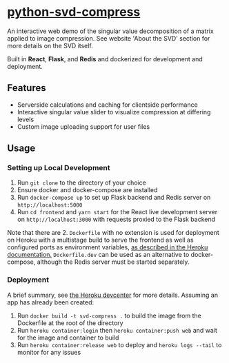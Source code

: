 # [python-svd-compress](https://fierce-plateau-92798.herokuapp.com)
An interactive web demo of the singular value decomposition of a matrix applied to image compression.
See website 'About the SVD' section for more details on the SVD itself.

Built in **React**, **Flask**, and **Redis** and dockerized for development and deployment.
## Features
  - Serverside calculations and caching for clientside performance
  - Interactive singular value slider to visualize compression at differing levels
  - Custom image uploading support for user files

## Usage
### Setting up Local Development
  1. Run ``git clone`` to the directory of your choice
  2. Ensure docker and docker-compose are installed
  3. Run ``docker-compose up`` to set up Flask backend and Redis server on ``http://localhost:5000``
  4. Run ``cd frontend`` and ``yarn start`` for the React live development server on ``http://localhost:3000`` with requests proxied to the Flask backend

Note that there are 2. ``Dockerfile`` with no extension is used for deployment on Heroku with a multistage build to serve
the frontend as well as configured ports as environment variables, [as described in the Heroku documentation.](https://devcenter.heroku.com/articles/container-registry-and-runtime)
``Dockerfile.dev`` can be used as an alternative to docker-compose, although the Redis server must be started separately.

### Deployment
A brief summary, see [the Heroku devcenter](https://devcenter.heroku.com/articles/container-registry-and-runtime) for more details. Assuming an
app has already been created:
  1. Run ``docker build -t svd-compress .`` to build the image from the Dockerfile at the root of the directory
  2. Run ``heroku container:login`` then ``heroku container:push web`` and wait for the image and container to build
  3. Run ``heroku container:release web`` to deploy and ``heroku logs --tail`` to monitor for any issues
